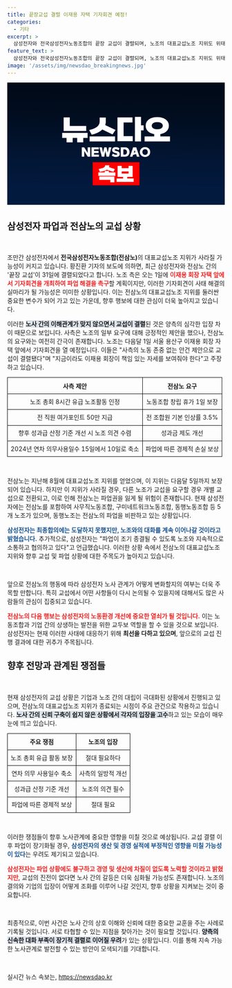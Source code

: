 ```yaml
---
title: 끝장교섭 결렬 이재용 자택 기자회견 예정!
categories:
  - 기타
excerpt: >
  삼성전자와 전국삼성전자노동조합의 끝장 교섭이 결렬되며, 노조의 대표교섭노조 지위도 위태롭게 되었다. 전삼노는 파업 해결을 촉구하는 기자회견을 예정하고 있으나, 상황의 반전이 쉽지 않을 것으로 보인다. 긴장감이 고조되는 가운데 이재용 회장의 책임 있는 행동이 요구되고 있다.
feature_text: >
  삼성전자와 전국삼성전자노동조합의 끝장 교섭이 결렬되며, 노조의 대표교섭노조 지위도 위태롭게 되었다. 전삼노는 파업 해결을 촉구하는 기자회견을 예정하고 있으나, 상황의 반전이 쉽지 않을 것으로 보인다. 긴장감이 고조되는 가운데 이재용 회장의 책임 있는 행동이 요구되고 있다.
image: '/assets/img/newsdao_breakingnews.jpg'
---
```


<p><img src="/assets/img/newsdao_breakingnews.jpg" alt="firstkoreanews 속보" /></p>

<h2 data-ke-size="size26">삼성전자 파업과 전삼노의 교섭 상황</h2>

<p data-ke-size="size16">&nbsp;</p> 

<p>조만간 삼성전자에서 <b>전국삼성전자노동조합(전삼노)</b>의 대표교섭노조 지위가 사라질 가능성이 커지고 있습니다. 황진환 기자의 보도에 의하면, 최근 삼성전자와 전삼노 간의 '끝장 교섭'이 31일에 결렬되었다고 합니다. 노조 측은 오는 1일에 <b><span style="color: #ee2323;">이재용 회장 자택 앞에서 기자회견을 개최하여 파업 해결을 촉구</span></b>할 계획이지만, 이러한 기자회견이 사태 해결의 실마리가 될 가능성은 미미한 상황입니다. 이는 전삼노의 대표교섭노조 지위를 둘러싼 중요한 변수가 되어 가고 있는 가운데, 향후 행보에 대한 관심이 더욱 높아지고 있습니다. </p>

<p>이러한 <b><span style="background-color: #21538527;">노사 간의 이해관계가 맞지 않으면서 교섭이 결렬</span></b>된 것은 양측의 심각한 입장 차이 때문으로 보입니다. 사측은 노조의 일부 요구에 대해 긍정적인 제안을 했으나, 전삼노의 요구와는 여전히 간극이 존재합니다. 노조는 다음달 1일 서울 용산구 이재용 회장 자택 앞에서 기자회견을 열 예정입니다.  이들은 "사측의 노동 존중 없는 안건 제안으로 교섭이 결렬됐다"며 "지금이라도 이재용 회장이 책임 있는 자세를 보여줘야 한다"고 주장하고 있습니다.</p>

<table style="width: 100%; border-collapse: collapse;">
    <tr>
        <th style="border: 1px solid black; text-align: center; height: 30px;">사측 제안</th>
        <th style="border: 1px solid black; text-align: center; height: 30px;">전삼노 요구</th>
    </tr>
    <tr>
        <td style="border: 1px solid black; height: 30px; text-align: center;">노조 총회 8시간 유급 노조활동 인정</td>
        <td style="border: 1px solid black; height: 30px; text-align: center;">노동조합 창립 휴가 1일 보장</td>
    </tr>
    <tr>
        <td style="border: 1px solid black; height: 30px; text-align: center;">전 직원 여가포인트 50만 지급</td>
        <td style="border: 1px solid black; height: 30px; text-align: center;">전 조합원 기본 인상률 3.5%</td>
    </tr>
    <tr>
        <td style="border: 1px solid black; height: 30px; text-align: center;">향후 성과급 산정 기준 개선 시 노조 의견 수렴</td>
        <td style="border: 1px solid black; height: 30px; text-align: center;">성과금 제도 개선</td>
    </tr>
    <tr>
        <td style="border: 1px solid black; height: 30px; text-align: center;">2024년 연차 의무사용일수 15일에서 10일로 축소</td>
        <td style="border: 1px solid black; height: 30px; text-align: center;">파업에 따른 경제적 손실 보상</td>
    </tr>
</table>

<p data-ke-size="size16">&nbsp;</p>

<p>전삼노는 지난해 8월에 대표교섭노조 지위를 얻었으며, 이 지위는 다음달 5일까지 보장되어 있습니다. 하지만 이 지위가 사라질 경우, 다른 노조가 교섭을 요구할 경우 개별 교섭으로 전환되고, 이로 인해 전삼노는 파업권을 잃게 될 위험이 존재합니다. 현재 삼성전자에는 전삼노를 포함하여 사무직노동조합, 구미네트워크노동조합, 동행노동조합 등 5개 노조가 있으며, 동행노조는 전삼노의 파업을 비판하고 있는 상황입니다.</p>

<p><b><span style="color: #1a5490;">삼성전자는 최종합의에는 도달하지 못했지만, 노조와의 대화를 계속 이어나갈 것이라고 밝혔습니다.</span></b> 추가적으로, 삼성전자는 "파업이 조기 종결될 수 있도록 노조와 지속적으로 소통하고 협의하고 있다"고 언급했습니다. 이러한 상황 속에서 전삼노의 대표교섭노조 지위와 향후 교섭 및 파업 상황에 대한 주목도가 높아지고 있습니다.</p>

<p data-ke-size="size16">&nbsp;</p>

<p>앞으로 전삼노의 행동에 따라 삼성전자 노사 관계가 어떻게 변화할지의 여부는 더욱 주목할 만합니다. 특히 교섭에서 어떤 사항들이 다시 논의될 수 있을지에 대해서도 많은 사람들의 관심이 집중되고 있습니다. </p>

<p><b><span style="color: #ee2323;">전삼노의 다음 행보는 삼성전자의 노동환경 개선에 중요한 열쇠가 될 것입니다.</span></b> 이는 노동조합과 기업 간의 상생하는 발전을 위한 교두보 역할을 할 수 있을 것으로 보입니다. 삼성전자는 현재 이러한 사태에 대응하기 위해 <b>최선을 다하고 있으며</b>, 앞으로의 교섭 진행 결과에 대한 귀추가 주목됩니다. </p>

<h2 data-ke-size="size26">향후 전망과 관계된 쟁점들</h2>

<p data-ke-size="size16">&nbsp;</p>

<p>현재 삼성전자의 교섭 상황은 기업과 노조 간의 대립이 극대화된 상황에서 진행되고 있으며, 전삼노의 대표교섭노조 지위가 종료되는 시점이 주요 관건으로 작용하고 있습니다. <b><span style="background-color: #21538527;">노사 간의 신뢰 구축이 쉽지 않은 상황에서 각자의 입장을 고수</span></b>하고 있는 모습이 매우 눈에 띄고 있습니다.</p>

<table style="width: 100%; border-collapse: collapse;">
    <tr>
        <th style="border: 1px solid black; text-align: center; height: 30px;">주요 쟁점</th>
        <th style="border: 1px solid black; text-align: center; height: 30px;">노조의 입장</th>
    </tr>
    <tr>
        <td style="border: 1px solid black; height: 30px; text-align: center;">노조 총회 유급 활동 보장</td>
        <td style="border: 1px solid black; height: 30px; text-align: center;">절대 필요하다</td>
    </tr>
    <tr>
        <td style="border: 1px solid black; height: 30px; text-align: center;">연차 의무 사용일수 축소</td>
        <td style="border: 1px solid black; height: 30px; text-align: center;">사측의 일방적 개선</td>
    </tr>
    <tr>
        <td style="border: 1px solid black; height: 30px; text-align: center;">성과급 산정 기준 개선</td>
        <td style="border: 1px solid black; height: 30px; text-align: center;">노조의 의견 필수</td>
    </tr>
    <tr>
        <td style="border: 1px solid black; height: 30px; text-align: center;">파업에 따른 경제적 보상</td>
        <td style="border: 1px solid black; height: 30px; text-align: center;">절대 필요</td>
    </tr>
</table>

<p data-ke-size="size16">&nbsp;</p>

<p>이러한 쟁점들이 향후 노사관계에 중요한 영향을 미칠 것으로 예상됩니다. 교섭 결렬 이후 파업이 장기화될 경우, <b><span style="color: #1a5490;">삼성전자의 생산 및 경영 실적에 부정적인 영향을 미칠 가능성이 있다</span></b>는 우려도 제기되고 있습니다. </p>

<p><b><span style="color: #ee2323;">삼성전자는 파업 상황에도 불구하고 경영 및 생산에 차질이 없도록 노력할 것이라고 밝혔지만</span></b>, 교섭의 진전이 없다면 노사 간의 갈등은 더욱 심화될 가능성도 존재합니다. 노조의 결의와 기업의 입장이 어떻게 조화를 이루어 나갈 것인지, 향후 상황을 지켜보는 것이 중요합니다. </p>

<p data-ke-size="size16">&nbsp;</p>

<p>최종적으로, 이번 사건은 노사 간의 상호 이해와 신뢰에 대한 중요한 교훈을 주는 사례로 기록될 것입니다. 서로 타협할 수 있는 지점을 찾아가는 것이 필요할 것입니다. <b><span style="background-color: #21538527;">양측의 신속한 대화 부족이 장기적 결렬로 이어질 우려</span></b>가 있는 상황입니다. 이를 통해 지속 가능한 노사관계로 발전할 수 있는 방안이 모색되기를 기대합니다. </p>

<p data-ke-size="size16">&nbsp;</p>
실시간 뉴스 속보는, <a href="https://newsdao.kr" rel="dofollow">https://newsdao.kr</a>


